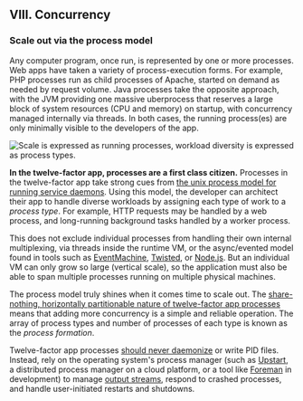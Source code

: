 ## VIII. Concurrency
### Scale out via the process model

Any computer program, once run, is represented by one or more processes.  Web apps have taken a variety of process-execution forms.  For example, PHP processes run as child processes of Apache, started on demand as needed by request volume.  Java processes take the opposite approach, with the JVM providing one massive uberprocess that reserves a large block of system resources (CPU and memory) on startup, with concurrency managed internally via threads.  In both cases, the running process(es) are only minimally visible to the developers of the app.

![Scale is expressed as running processes, workload diversity is expressed as process types.](process-types.png)

**In the twelve-factor app, processes are a first class citizen.**  Processes in the twelve-factor app take strong cues from [the unix process model for running service daemons](http://adam.heroku.com/past/2011/5/9/applying_the_unix_process_model_to_web_apps/).  Using this model, the developer can architect their app to handle diverse workloads by assigning each type of work to a *process type*.  For example, HTTP requests may be handled by a web process, and long-running background tasks handled by a worker process.

This does not exclude individual processes from handling their own internal multiplexing, via threads inside the runtime VM, or the async/evented model found in tools such as [EventMachine](http://rubyeventmachine.com/), [Twisted](http://twistedmatrix.com/trac/), or [Node.js](http://nodejs.org/).  But an individual VM can only grow so large (vertical scale), so the application must also be able to span multiple processes running on multiple physical machines.

The process model truly shines when it comes time to scale out.  The [share-nothing, horizontally partitionable nature of twelve-factor app processes](./processes) means that adding more concurrency is a simple and reliable operation.  The array of process types and number of processes of each type is known as the *process formation*.

Twelve-factor app processes [should never daemonize](http://dustin.github.com/2010/02/28/running-processes.html) or write PID files.  Instead, rely on the operating system's process manager (such as [Upstart](http://upstart.ubuntu.com/), a distributed process manager on a cloud platform, or a tool like [Foreman](http://blog.daviddollar.org/2011/05/06/introducing-foreman.html) in development) to manage [output streams](./logs), respond to crashed processes, and handle user-initiated restarts and shutdowns.